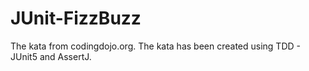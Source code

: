 # JUnit-FizzBuzz

The kata from codingdojo.org. The kata has been created using TDD - JUnit5 and AssertJ.
